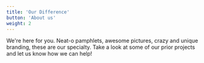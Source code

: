 ```yaml
---
title: 'Our Difference'
button: 'About us'
weight: 2
---
```


We're here for you. Neat-o pamphlets, awesome pictures, crazy and unique branding, these are our specialty. Take a look at some of our prior projects and let us know how we can help!

